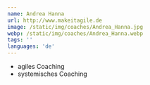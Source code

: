```yaml
---
name: Andrea Hanna
url: http://www.makeitagile.de
image: /static/img/coaches/Andrea_Hanna.jpg
webp: /static/img/coaches/Andrea_Hanna.webp
tags: ''
languages: 'de'
---
```


<ul><li>agiles Coaching</li><li>systemisches Coaching</li></ul>